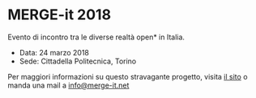 # MERGE-it 2018

Evento di incontro tra le diverse realtà open* in Italia.

* Data: 24 marzo 2018
* Sede: Cittadella Politecnica, Torino

Per maggiori informazioni su questo stravagante progetto, visita [il sito](https://merge-it.net/) o manda una mail a info@merge-it.net

